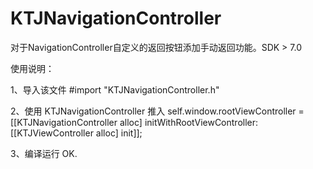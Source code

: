 # KTJNavigationController
对于NavigationController自定义的返回按钮添加手动返回功能。SDK > 7.0


使用说明：

1、导入该文件
#import "KTJNavigationController.h"

2、使用 KTJNavigationController 推入
self.window.rootViewController = [[KTJNavigationController alloc] initWithRootViewController:[[KTJViewController alloc] init]];

3、编译运行
OK.
